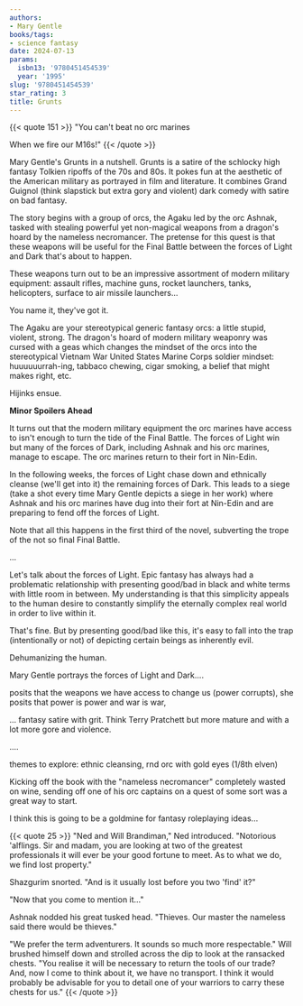 ```yaml
---
authors:
- Mary Gentle
books/tags:
- science fantasy
date: 2024-07-13
params:
  isbn13: '9780451454539'
  year: '1995'
slug: '9780451454539'
star_rating: 3
title: Grunts
---
```


{{< quote 151 >}}
"You can't beat no orc marines

When we fire our M16s!"
{{< /quote >}}

Mary Gentle's Grunts in a nutshell. Grunts is a satire of the schlocky high fantasy Tolkien ripoffs of the 70s and 80s. It pokes fun at the aesthetic of the American military as portrayed in film and literature. It combines Grand Guignol (think slapstick but extra gory and violent) dark comedy with satire on bad fantasy.

<!--more-->

The story begins with a group of orcs, the Agaku led by the orc Ashnak, tasked with stealing powerful yet non-magical weapons from a dragon's hoard by the nameless necromancer. The pretense for this quest is that these weapons will be useful for the Final Battle between the forces of Light and Dark that's about to happen.

These weapons turn out to be an impressive assortment of modern military equipment: assault rifles, machine guns, rocket launchers, tanks, helicopters, surface to air missile launchers...

You name it, they've got it.

The Agaku are your stereotypical generic fantasy orcs: a little stupid, violent, strong. The dragon's hoard of modern military weaponry was cursed with a geas which changes the mindset of the orcs into the stereotypical Vietnam War United States Marine Corps soldier mindset: huuuuuurrah-ing, tabbaco chewing, cigar smoking, a belief that might makes right, etc.

Hijinks ensue.

**Minor Spoilers Ahead**

It turns out that the modern military equipment the orc marines have access to isn't enough to turn the tide of the Final Battle. The forces of Light win but many of the forces of Dark, including Ashnak and his orc marines, manage to escape. The orc marines return to their fort in Nin-Edin.

In the following weeks, the forces of Light chase down and ethnically cleanse (we'll get into it) the remaining forces of Dark. This leads to a siege (take a shot every time Mary Gentle depicts a siege in her work) where Ashnak and his orc marines have dug into their fort at Nin-Edin and are preparing to fend off the forces of Light.

Note that all this happens in the first third of the novel, subverting the trope of the not so final Final Battle.

...


Let's talk about the forces of Light. Epic fantasy has always had a problematic relationship with presenting good/bad in black and white terms with little room in between. My understanding is that this simplicity appeals to the human desire to constantly simplify the eternally complex real world in order to live within it.

That's fine. But by presenting good/bad like this, it's easy to fall into the trap (intentionally or not) of depicting certain beings as inherently evil. 

Dehumanizing the human.

Mary Gentle portrays the forces of Light and Dark....


 posits that the weapons we have access to change us (power corrupts), she posits that power is power and war is war,

... fantasy satire with grit. Think Terry Pratchett but more mature and with a lot more gore and violence.

....

themes to explore: ethnic cleansing,  rnd orc with gold eyes (1/8th elven)

Kicking off the book with the "nameless necromancer" completely wasted on wine, sending off one of his orc captains on a quest of some sort was a great way to start.

I think this is going to be a goldmine for fantasy roleplaying ideas...

{{< quote 25 >}} "Ned and Will Brandiman," Ned introduced. "Notorious 'alflings. Sir and madam, you are looking at two of the greatest professionals it will ever be your good fortune to meet. As to what we do, we find lost property."

Shazgurim snorted. "And is it usually lost before you two 'find' it?"

"Now that you come to mention it…"

Ashnak nodded his great tusked head. "Thieves. Our master the nameless said there would be thieves."

"We prefer the term adventurers. It sounds so much more respectable." Will brushed himself down and strolled across the dip to look at the ransacked chests. "You realise it will be necessary to return the tools of our trade? And, now I come to think about it, we have no transport. I think it would probably be advisable for you to detail one of your warriors to carry these chests for us." {{< /quote >}}
